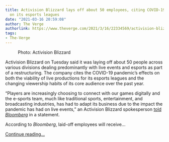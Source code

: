 ```yaml
---
title: Activision Blizzard lays off about 50 employees, citing COVID-19’s effects
  on its esports leagues
date: "2021-03-16 20:59:08"
author: The Verge
authorlink: https://www.theverge.com/2021/3/16/22334569/activision-blizzard-layoffs-esports-overwatch-call-of-duty-league-covid-pandemic
tags:
- The-Verge
---
```

<figure>
      <img alt="" src="https://cdn.vox-cdn.com/thumbor/-knS_tIIZ4zQfYoNHMqedkeR15M=/0x0:3840x2560/1310x873/cdn.vox-cdn.com/uploads/chorus_image/image/68977519/The_Gauntlet_Final_Bracket_Day_3__62_.0.jpg" />
        <figcaption>Photo: Activision Blizzard</figcaption>
    </figure>

  <p id="YXDglQ">Activision Blizzard on Tuesday said it was laying off about 50 people across various divisions dealing predominantly with live events and esports as part of a restructuring. The company cites the COVID-19 pandemic’s effects on both the viability of live productions for its esports leagues and the changing viewership habits of its core audience over the past year. </p>
<p id="NNOwwL">“Players are increasingly choosing to connect with our games digitally and the e-sports team, much like traditional sports, entertainment, and broadcasting industries, has had to adapt its business due to the impact the pandemic has had on live events,” an Activision Blizzard spokesperson <a href="https://www.bloomberg.com/news/articles/2021-03-16/blizzard-fires-50-people-amid-shift-away-from-live-events?srnd=technology-vp&amp;sref=ExbtjcSG">told <em>Bloomberg</em></a><em> </em>in a statement. </p>
<p id="FLEvwT">According to <em>Bloomberg</em>, laid-off employees will receive...</p>
  <p>
    <a href="https://www.theverge.com/2021/3/16/22334569/activision-blizzard-layoffs-esports-overwatch-call-of-duty-league-covid-pandemic">Continue reading&hellip;</a>
  </p>
